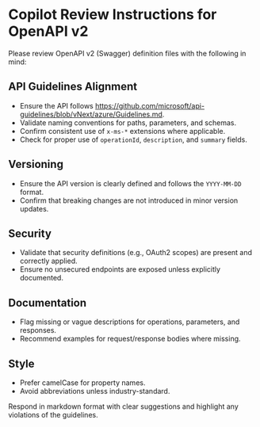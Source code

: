 # Copilot Review Instructions for OpenAPI v2

Please review OpenAPI v2 (Swagger) definition files with the following in mind:

## API Guidelines Alignment
- Ensure the API follows https://github.com/microsoft/api-guidelines/blob/vNext/azure/Guidelines.md.
- Validate naming conventions for paths, parameters, and schemas.
- Confirm consistent use of `x-ms-*` extensions where applicable.
- Check for proper use of `operationId`, `description`, and `summary` fields.

## Versioning
- Ensure the API version is clearly defined and follows the `YYYY-MM-DD` format.
- Confirm that breaking changes are not introduced in minor version updates.

## Security
- Validate that security definitions (e.g., OAuth2 scopes) are present and correctly applied.
- Ensure no unsecured endpoints are exposed unless explicitly documented.

## Documentation
- Flag missing or vague descriptions for operations, parameters, and responses.
- Recommend examples for request/response bodies where missing.

## Style
- Prefer camelCase for property names.
- Avoid abbreviations unless industry-standard.

Respond in markdown format with clear suggestions and highlight any violations of the guidelines.
